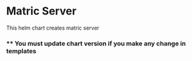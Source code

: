 # Matric Server

This helm chart creates matric server

### ** You must update chart version if you make any change in templates


 